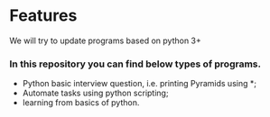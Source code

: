 # Features

We will try to update programs based on python 3+


### In this repository you can find below types of programs.
- Python basic interview question, i.e. printing Pyramids using *;
- Automate tasks using python scripting;
- learning from basics of python.
